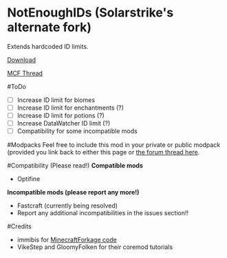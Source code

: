 # NotEnoughIDs (Solarstrike's alternate fork)

Extends hardcoded ID limits.

[Download](https://github.com/fewizz/NotEnoughIDs/releases)

[MCF Thread](http://www.minecraftforum.net/forums/mapping-and-modding/minecraft-mods/wip-mods/2467198-notenoughids-maximum-id-range-exceeded-no-more)

#ToDo
- [ ] Increase ID limit for biomes
- [ ] Increase ID limit for enchantments (?)
- [ ] Increase ID limit for potions (?)
- [ ] Increase DataWatcher ID limit (?)
- [ ] Compatibility for some incompatible mods

#Modpacks
Feel free to include this mod in your private or public modpack (provided you link back to either this page or [the forum thread here](http://www.minecraftforum.net/forums/mapping-and-modding/minecraft-mods/wip-mods/2467198-notenoughids-maximum-id-range-exceeded-no-more).

#Compatibility (Please read!)
**Compatible mods**
- Optifine

**Incompatible mods (please report any more!)**
- Fastcraft (currently being resolved)
- Report any additional incompatibilities in the issues section!!

#Credits
- immibis for [MinecraftForkage code](https://github.com/MinecraftForkage/MinecraftForkage)
- VikeStep and GloomyFolken for their coremod tutorials

